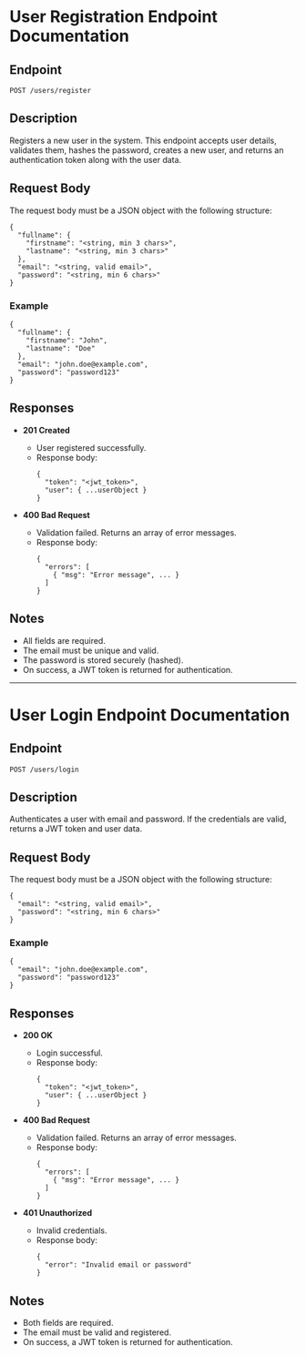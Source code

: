 # User Registration Endpoint Documentation

## Endpoint

`POST /users/register`

## Description

Registers a new user in the system. This endpoint accepts user details, validates them, hashes the password, creates a new user, and returns an authentication token along with the user data.

## Request Body

The request body must be a JSON object with the following structure:

```
{
  "fullname": {
    "firstname": "<string, min 3 chars>",
    "lastname": "<string, min 3 chars>"
  },
  "email": "<string, valid email>",
  "password": "<string, min 6 chars>"
}
```

### Example

```
{
  "fullname": {
    "firstname": "John",
    "lastname": "Doe"
  },
  "email": "john.doe@example.com",
  "password": "password123"
}
```

## Responses

- **201 Created**
  - User registered successfully.
  - Response body:
    ```
    {
      "token": "<jwt_token>",
      "user": { ...userObject }
    }
    ```

- **400 Bad Request**
  - Validation failed. Returns an array of error messages.
  - Response body:
    ```
    {
      "errors": [
        { "msg": "Error message", ... }
      ]
    }
    ```

## Notes
- All fields are required.
- The email must be unique and valid.
- The password is stored securely (hashed).
- On success, a JWT token is returned for authentication.

---

# User Login Endpoint Documentation

## Endpoint

`POST /users/login`

## Description

Authenticates a user with email and password. If the credentials are valid, returns a JWT token and user data.

## Request Body

The request body must be a JSON object with the following structure:

```
{
  "email": "<string, valid email>",
  "password": "<string, min 6 chars>"
}
```

### Example

```
{
  "email": "john.doe@example.com",
  "password": "password123"
}
```

## Responses

- **200 OK**
  - Login successful.
  - Response body:
    ```
    {
      "token": "<jwt_token>",
      "user": { ...userObject }
    }
    ```

- **400 Bad Request**
  - Validation failed. Returns an array of error messages.
  - Response body:
    ```
    {
      "errors": [
        { "msg": "Error message", ... }
      ]
    }
    ```

- **401 Unauthorized**
  - Invalid credentials.
  - Response body:
    ```
    {
      "error": "Invalid email or password"
    }
    ```

## Notes
- Both fields are required.
- The email must be valid and registered.
- On success, a JWT token is returned for authentication.